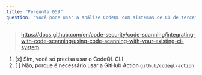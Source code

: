 ```yaml
---
title: "Pergunta 059"
question: "Você pode usar a análise CodeQL com sistemas de CI de terceiros?"
---
```



> https://docs.github.com/en/code-security/code-scanning/integrating-with-code-scanning/using-code-scanning-with-your-existing-ci-system
1. [x] Sim, você só precisa usar o CodeQL CLI
1. [ ] Não, porque é necessário usar a GitHub Action `github/codeql-action`

